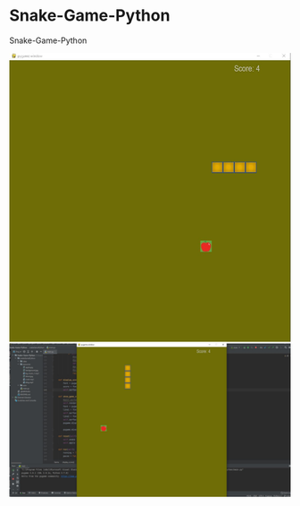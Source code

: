 # Snake-Game-Python
 Snake-Game-Python
 
 ![alt text](https://github.com/Balays33/Snake-Game-Python/blob/main/pygame.JPG?raw=true)
 ![alt text](https://github.com/Balays33/Snake-Game-Python/blob/main/pygame%202.JPG?raw=true)
